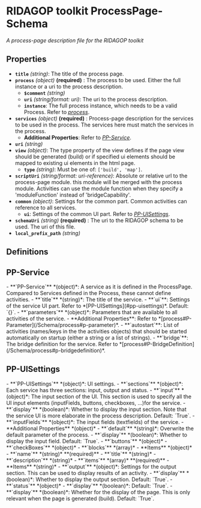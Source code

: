 # RIDAGOP toolkit ProcessPage-Schema

*A process-page description file for the RIDAGOP toolkit*

## Properties

- **`title`** *(string)*: The title of the process page.
- **`process`** *(object)* **(required)** : The process to be used. Either the full instance or a uri to the process description.
  - **`$comment`** *(string)*
  - **`uri`** *(string/format: uri)*: The uri to the process description.
  - **`instance`**: The full process instance, which needs to be a valid Process. Refer to *[process](/Schema/process)*.
- **`services`** *(object)* **(required)** : Process-page description for the services to be used in the process. The services here must match the services in the process.
  - **Additional Properties**: Refer to *[PP-Service](#pp-service)*.
- **`uri`** *(string)*
- **`view`** *(object)*: The type property of the view defines if the page view should be generated (build) or if specified ui elements should be mapped to existing ui elements in the html page.
  - **`type`** *(string)*: Must be one of: `['build', 'map']`.
- **`scriptUri`** *(string/format: uri-reference)*: Absolute or relative url to the process-page module. this module will be merged with the process module. Activities can use the module function when they specify a 'moduleFunction' instead of 'bridgeCapability'.
- **`common`** *(object)*: Settings for the common part. Common activities can reference to all services.
  - **`ui`**: Settings of the common UI part. Refer to *[PP-UISettings](#pp-uisettings)*.
- **`schemaUri`** *(string)* **(required)** : The uri to the RIDAGOP schema to be used. The uri of this file.
- **`local_prefix_path`** *(string)*
## Definitions

<h2 id="pp-service">PP-Service</h2>
- **`PP-Service`** *(object)*: A service as it is defined in the ProcessPage. Compared to Services defined in the Process, these cannot define activities.
  - **`title`** *(string)*: The title of the service.
  - **`ui`**: Settings of the service UI part. Refer to *[PP-UISettings](#pp-uisettings)*. Default: `{}`.
  - **`parameters`** *(object)*: Parameters that are available to all activities of the service.
    - **Additional Properties**: Refer to *[process#P-Parameter](/Schema/process#p-parameter)*.
  - **`autostart`**: List of activities (names/keys in the the activities objects) that should be started automatically on startup (either a string or a list of strings).
  - **`bridge`**: The bridge definition for the service. Refer to *[process#P-BridgeDefinition](/Schema/process#p-bridgedefinition)*.
<h2 id="pp-uisettings">PP-UISettings</h2>
- **`PP-UISettings`** *(object)*: UI settings.
  - **`sections`** *(object)*: Each service has three sections: input, output and status.
    - **`input`** *(object)*: The input section of the UI. This section is used to specify all the UI input elements (inputFields, buttons, checkboxes, ...)for the service.
      - **`display`** *(boolean)*: Whether to display the input section. Note that the service UI is more elaborate in the process description. Default: `True`.
      - **`inputFields`** *(object)*: The input fields (textfields) of the service.
        - **Additional Properties** *(object)*
          - **`default`** *(string)*: Overwrite the default parameter of the process.
          - **`display`** *(boolean)*: Whether to display the input field. Default: `True`.
      - **`buttons`** *(object)*
      - **`checkBoxes`** *(object)*
      - **`blocks`** *(array)*
        - **Items** *(object)*
          - **`name`** *(string)* **(required)** 
          - **`title`** *(string)*
          - **`description`** *(string)*
          - **`items`** *(array)* **(required)** 
            - **Items** *(string)*
    - **`output`** *(object)*: Settings for the output section. This can be used to display results of an activity.
      - **`display`** *(boolean)*: Whether to display the output section. Default: `True`.
    - **`status`** *(object)*
      - **`display`** *(boolean)*: Default: `True`.
  - **`display`** *(boolean)*: Whether for the display of the page. This is only relevant when the page is generated (build). Default: `True`.
